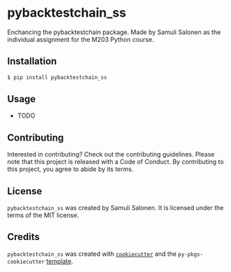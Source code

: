# pybacktestchain_ss

Enchancing the pybacktestchain package. Made by Samuli Salonen as the individual assignment for the M203 Python course.

## Installation

```bash
$ pip install pybacktestchain_ss
```

## Usage

- TODO

## Contributing

Interested in contributing? Check out the contributing guidelines. Please note that this project is released with a Code of Conduct. By contributing to this project, you agree to abide by its terms.

## License

`pybacktestchain_ss` was created by Samuli Salonen. It is licensed under the terms of the MIT license.

## Credits

`pybacktestchain_ss` was created with [`cookiecutter`](https://cookiecutter.readthedocs.io/en/latest/) and the `py-pkgs-cookiecutter` [template](https://github.com/py-pkgs/py-pkgs-cookiecutter).
